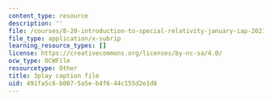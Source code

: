 ```yaml
---
content_type: resource
description: ''
file: /courses/8-20-introduction-to-special-relativity-january-iap-2021/491fa5c6b0075a5eb4f644c155d2e1d8_LaTbPEKrE-8.vtt
file_type: application/x-subrip
learning_resource_types: []
license: https://creativecommons.org/licenses/by-nc-sa/4.0/
ocw_type: OCWFile
resourcetype: Other
title: 3play caption file
uid: 491fa5c6-b007-5a5e-b4f6-44c155d2e1d8
---
```

